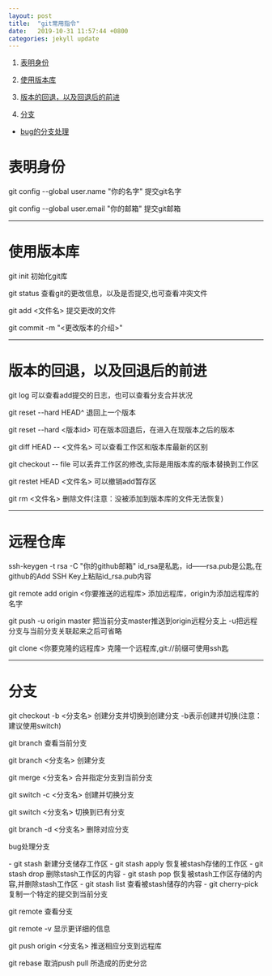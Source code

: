 ```yaml
---
layout: post
title:  "git常用指令"
date:   2019-10-31 11:57:44 +0800
categories: jekyll update
---
```

1. [表明身份](#1)

2. [使用版本库](#2)

3. [版本的回退，以及回退后的前进](#3)

4. [分支](#4)
 - [bug的分支处理](#4-1)



# 表明身份
<div id="1"></div>  
  git config --global user.name "你的名字"  提交git名字  

  git config --global user.email "你的邮箱"  提交git邮箱

***

# 使用版本库 
<div id="2"></div> 
  git init 初始化git库  

  git status 查看git的更改信息，以及是否提交,也可查看冲突文件  

  git add <文件名> 提交更改的文件  

  git commit -m "<更改版本的介绍>" 

***
# 版本的回退，以及回退后的前进  
<div id="3"></div>
  git log 可以查看add提交的日志，也可以查看分支合并状况  

  git reset --hard HEAD^ 退回上一个版本  

  git reset --hard <版本id> 可在版本回退后，在进入在现版本之后的版本  

  git diff HEAD -- <文件名> 可以查看工作区和版本库最新的区别  

  git checkout -- file 可以丢弃工作区的修改,实际是用版本库的版本替换到工作区  

  git restet HEAD <文件名> 可以撤销add暂存区  

  git rm <文件名> 删除文件(注意：没被添加到版本库的文件无法恢复)  
  
***
# 远程仓库
<div id="4"></div>
  ssh-keygen -t rsa -C "你的github邮箱" id_rsa是私匙，id——rsa.pub是公匙,在github的Add SSH Key上粘贴id_rsa.pub内容

  git remote add origin <你要推送的远程库> 添加远程库，origin为添加远程库的名字

  git push -u origin master 把当前分支master推送到origin远程分支上 -u把远程分支与当前分支关联起来之后可省略

  git clone <你要克隆的远程库> 克隆一个远程库,git://前缀可使用ssh匙

***
# 分支 
<div id="5"></div>
  git checkout -b <分支名> 创建分支并切换到创建分支 -b表示创建并切换(注意：建议使用switch)

  git branch 查看当前分支 

  git branch <分支名> 创建分支

  git merge <分支名> 合并指定分支到当前分支

  git switch -c <分支名> 创建并切换分支

  git switch <分支名> 切换到已有分支

  git branch -d <分支名> 删除对应分支 

  bug处理分支
  <div id="4-1"></div>
  - git stash 新建分支储存工作区
  - git stash apply 恢复被stash存储的工作区
  - git stash drop 删除stash工作区的内容
  - git stash pop 恢复被stash工作区存储的内容,并删除stash工作区
  - git stash list 查看被stash储存的内容
  - git cherry-pick 复制一个特定的提交到当前分支

  git remote 查看分支

  git remote -v 显示更详细的信息

  git push origin <分支名> 推送相应分支到远程库

  git rebase 取消push pull 所造成的历史分岔
